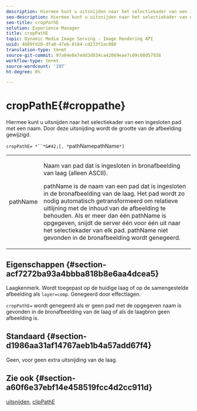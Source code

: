 ```yaml
---
description: Hiermee kunt u uitsnijden naar het selectiekader van een ingesloten pad met een naam. Door deze uitsnijding wordt de grootte van de afbeelding gewijzigd.
seo-description: Hiermee kunt u uitsnijden naar het selectiekader van een ingesloten pad met een naam. Door deze uitsnijding wordt de grootte van de afbeelding gewijzigd.
seo-title: cropPathE
solution: Experience Manager
title: cropPathE
topic: Dynamic Media Image Serving - Image Rendering API
uuid: 4689fd20-dfa0-47eb-8184-cd233f1ac088
translation-type: tm+mt
source-git-commit: 97a84e8e7edd3d834ca42069eae7c09c00d57938
workflow-type: tm+mt
source-wordcount: '197'
ht-degree: 0%

---
```



# cropPathE{#croppathe}

Hiermee kunt u uitsnijden naar het selectiekader van een ingesloten pad met een naam. Door deze uitsnijding wordt de grootte van de afbeelding gewijzigd.

`cropPathE= *``*&#42;[, *`pathNamepathName`*]`

<table id="table_598304852E844456AB3AC9FF1F178B71"> 
 <tbody> 
  <tr> 
   <td colname="col1"> <p><span class="codeph"><span class="varname"> pathName</span></span> </p> </td> 
   <td colname="col2"> <p>Naam van pad dat is ingesloten in bronafbeelding van laag (alleen ASCII). </p> <p> <span class="codeph"><span class="varname"> </span></span> pathName is de naam van een pad dat is ingesloten in de bronafbeelding van de laag. Het pad wordt zo nodig automatisch getransformeerd om relatieve uitlijning met de inhoud van de afbeelding te behouden. Als er meer dan één <span class="codeph"><span class="varname"> pathName</span></span> is opgegeven, snijdt de server één voor één uit naar het selectiekader van elk pad. <span class="codeph"><span class="varname"> pathName</span></span> niet gevonden in de bronafbeelding wordt genegeerd. </p> </td> 
  </tr> 
 </tbody> 
</table>

## Eigenschappen {#section-acf7272ba93a4bbba818b8e6aa4dcea5}

Laagkenmerk. Wordt toegepast op de huidige laag of op de samengestelde afbeelding als `layer=comp`. Genegeerd door effectlagen.

`cropPathE=` wordt genegeerd als er geen pad met de opgegeven naam is gevonden in de bronafbeelding van de laag of als de laagbron geen afbeelding is.

## Standaard {#section-d1986aa31af14767aeb1b4a57add67f4}

Geen, voor geen extra uitsnijding van de laag.

## Zie ook {#section-a60f6e37ebf14e458519fcc4d2cc911d}

[uitsnijden](../../../../../is-api/http-ref/image-serving-api-ref/c-http-protocol-reference/c-command-reference/r-crop.md#reference-6fd0f6399966446ab4425ce050572eab),  [clipPathE](../../../../../is-api/http-ref/image-serving-api-ref/c-http-protocol-reference/c-command-reference/r-clippath.md#reference-8139b1b52dc54749b51b109521ddf83d)
